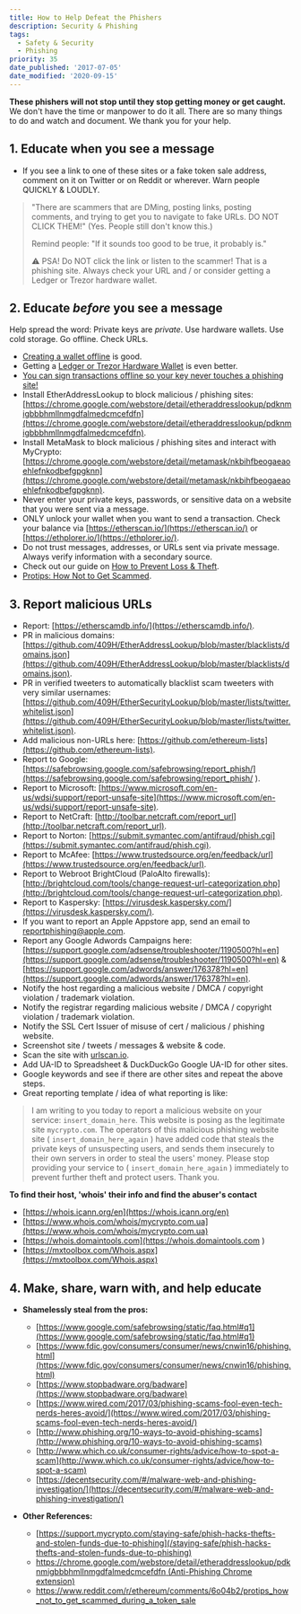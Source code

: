 ```yaml
---
title: How to Help Defeat the Phishers
description: Security & Phishing
tags:
  - Safety & Security
  - Phishing
priority: 35
date_published: '2017-07-05'
date_modified: '2020-09-15'
---
```


**These phishers will not stop until they stop getting money or get caught.** We don't have the time or manpower to do it all. There are so many things to do and watch and document. We thank you for your help.

## 1. Educate when you see a message

* If you see a link to one of these sites or a fake token sale address, comment on it on Twitter or on Reddit or wherever. Warn people QUICKLY & LOUDLY.

> "There are scammers that are DMing, posting links, posting comments, and trying to get you to navigate to fake URLs. DO NOT CLICK THEM!" (Yes. People still don't know this.)
>
> Remind people: "If it sounds too good to be true, it probably is."
>
> ⚠ PSA! Do NOT click the link or listen to the scammer! That is a phishing site. Always check your URL and / or consider getting a Ledger or Trezor hardware wallet.

## 2. Educate *before* you see a message

Help spread the word: Private keys are *private*. Use hardware wallets. Use cold storage. Go offline. Check URLs.

* [Creating a wallet offline](/how-to/offline/how-to-run-mycrypto-offline-and-locally) is good.
* Getting a [Ledger or Trezor Hardware Wallet](/staying-safe/hardware-wallet-recommendations) is even better.
* [You can sign transactions offline so your key never touches a phishing site!](/how-to/sending/how-to-make-an-offline-transaction)
* Install EtherAddressLookup to block malicious / phishing sites: [https://chrome.google.com/webstore/detail/etheraddresslookup/pdknmigbbbhmllnmgdfalmedcmcefdfn](https://chrome.google.com/webstore/detail/etheraddresslookup/pdknmigbbbhmllnmgdfalmedcmcefdfn).
* Install MetaMask to block malicious / phishing sites and interact with MyCrypto: [https://chrome.google.com/webstore/detail/metamask/nkbihfbeogaeaoehlefnkodbefgpgknn](https://chrome.google.com/webstore/detail/metamask/nkbihfbeogaeaoehlefnkodbefgpgknn).
* Never enter your private keys, passwords, or sensitive data on a website that you were sent via a message.
* ONLY unlock your wallet when you want to send a transaction. Check your balance via [https://etherscan.io/](https://etherscan.io/) or [https://ethplorer.io/](https://ethplorer.io/).
* Do not trust messages, addresses, or URLs sent via private message. Always verify information with a secondary source.
* Check out our guide on [How to Prevent Loss & Theft](/staying-safe/protecting-yourself-and-your-funds).
* [Protips: How Not to Get Scammed](/staying-safe/mycrypto-protips-how-not-to-get-scammed-during-ico).

## 3. Report malicious URLs

* Report: [https://etherscamdb.info/](https://etherscamdb.info/).
* PR in malicious domains: [https://github.com/409H/EtherAddressLookup/blob/master/blacklists/domains.json](https://github.com/409H/EtherAddressLookup/blob/master/blacklists/domains.json).
* PR in verified tweeters to automatically blacklist scam tweeters with very similar usernames: [https://github.com/409H/EtherSecurityLookup/blob/master/lists/twitter.whitelist.json](https://github.com/409H/EtherSecurityLookup/blob/master/lists/twitter.whitelist.json).
* Add malicious non-URLs here: [https://github.com/ethereum-lists](https://github.com/ethereum-lists).
* Report to Google: [https://safebrowsing.google.com/safebrowsing/report_phish/](https://safebrowsing.google.com/safebrowsing/report_phish/ ).
* Report to Microsoft: [https://www.microsoft.com/en-us/wdsi/support/report-unsafe-site](https://www.microsoft.com/en-us/wdsi/support/report-unsafe-site).
* Report to NetCraft: [http://toolbar.netcraft.com/report_url](http://toolbar.netcraft.com/report_url).
* Report to Norton: [https://submit.symantec.com/antifraud/phish.cgi](https://submit.symantec.com/antifraud/phish.cgi).
* Report to McAfee: [https://www.trustedsource.org/en/feedback/url](https://www.trustedsource.org/en/feedback/url).
* Report to Webroot BrightCloud (PaloAlto firewalls): [http://brightcloud.com/tools/change-request-url-categorization.php](http://brightcloud.com/tools/change-request-url-categorization.php).
* Report to Kaspersky: [https://virusdesk.kaspersky.com/](https://virusdesk.kaspersky.com/).
* If you want to report an Apple Appstore app, send an email to reportphishing@apple.com.
* Report any Google Adwords Campaigns here: [https://support.google.com/adsense/troubleshooter/1190500?hl=en](https://support.google.com/adsense/troubleshooter/1190500?hl=en) & [https://support.google.com/adwords/answer/176378?hl=en](https://support.google.com/adwords/answer/176378?hl=en).
* Notify the host regarding a malicious website / DMCA / copyright violation / trademark violation.
* Notify the registrar regarding malicious website / DMCA / copyright violation / trademark violation.
* Notify the SSL Cert Issuer of misuse of cert / malicious / phishing website.
* Screenshot site / tweets / messages & website & code.
* Scan the site with [urlscan.io](https://urlscan.io).
* Add UA-ID to Spreadsheet & DuckDuckGo Google UA-ID for other sites.
* Google keywords and see if there are other sites and repeat the above steps.
* Great reporting template / idea of what reporting is like:

> I am writing to you today to report a malicious website on your service: `insert_domain_here`. This website is posing as the legitimate site `mycrypto.com`. The operators of this malicious phishing website site ( `insert_domain_here_again` ) have added code that steals the private keys of unsuspecting users, and sends them insecurely to their own servers in order to steal the users' money. Please stop providing your service to ( `insert_domain_here_again` ) immediately to prevent further theft and protect users. Thank you.

**To find their host, 'whois' their info and find the abuser's contact**

* [https://whois.icann.org/en](https://whois.icann.org/en)
* [https://www.whois.com/whois/mycrypto.com.ua](https://www.whois.com/whois/mycrypto.com.ua)
* [https://whois.domaintools.com](https://whois.domaintools.com )
* [https://mxtoolbox.com/Whois.aspx](https://mxtoolbox.com/Whois.aspx)

## 4. Make, share, warn with, and help educate

* **Shamelessly steal from the pros:**
  * [https://www.google.com/safebrowsing/static/faq.html#q1](https://www.google.com/safebrowsing/static/faq.html#q1)
  * [https://www.fdic.gov/consumers/consumer/news/cnwin16/phishing.html](https://www.fdic.gov/consumers/consumer/news/cnwin16/phishing.html)
  * [https://www.stopbadware.org/badware](https://www.stopbadware.org/badware)
  * [https://www.wired.com/2017/03/phishing-scams-fool-even-tech-nerds-heres-avoid/](https://www.wired.com/2017/03/phishing-scams-fool-even-tech-nerds-heres-avoid/)
  * [http://www.phishing.org/10-ways-to-avoid-phishing-scams](http://www.phishing.org/10-ways-to-avoid-phishing-scams)
  * [http://www.which.co.uk/consumer-rights/advice/how-to-spot-a-scam](http://www.which.co.uk/consumer-rights/advice/how-to-spot-a-scam)
  * [https://decentsecurity.com/#/malware-web-and-phishing-investigation/](https://decentsecurity.com/#/malware-web-and-phishing-investigation/)

* **Other References:**
  * [https://support.mycrypto.com/staying-safe/phish-hacks-thefts-and-stolen-funds-due-to-phishing](/staying-safe/phish-hacks-thefts-and-stolen-funds-due-to-phishing)
  * [https://chrome.google.com/webstore/detail/etheraddresslookup/pdknmigbbbhmllnmgdfalmedcmcefdfn (Anti-Phishing Chrome extension)](https://chrome.google.com/webstore/detail/etheraddresslookup/pdknmigbbbhmllnmgdfalmedcmcefdfn)
  * <https://www.reddit.com/r/ethereum/comments/6o04b2/protips_how_not_to_get_scammed_during_a_token_sale>
